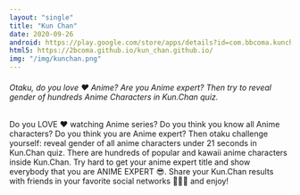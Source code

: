 ```yaml
---
layout: "single"
title: "Kun Chan"
date: 2020-09-26
android: https://play.google.com/store/apps/details?id=com.bbcoma.kunchan
html5: https://2bcoma.github.io/kun_chan.github.io/
img: "/img/kunchan.png"
---
```


###### Otaku, do you love ❤️ Anime? Are you Anime expert? Then try to reveal gender of hundreds Anime Characters in Kun.Chan quiz.

Do you LOVE ❤️ watching Anime series? Do you think you know all Anime characters? Do you think you are Anime expert? Then otaku challenge yourself: reveal gender of all anime characters under 21 seconds in Kun.Chan quiz. There are hundreds of popular and kawaii anime characters inside Kun.Chan. Try hard to get your anime expert title and show everybody that you are ANIME EXPERT 😎. Share your Kun.Chan results with friends in your favorite social networks 💙💙💙 and enjoy!